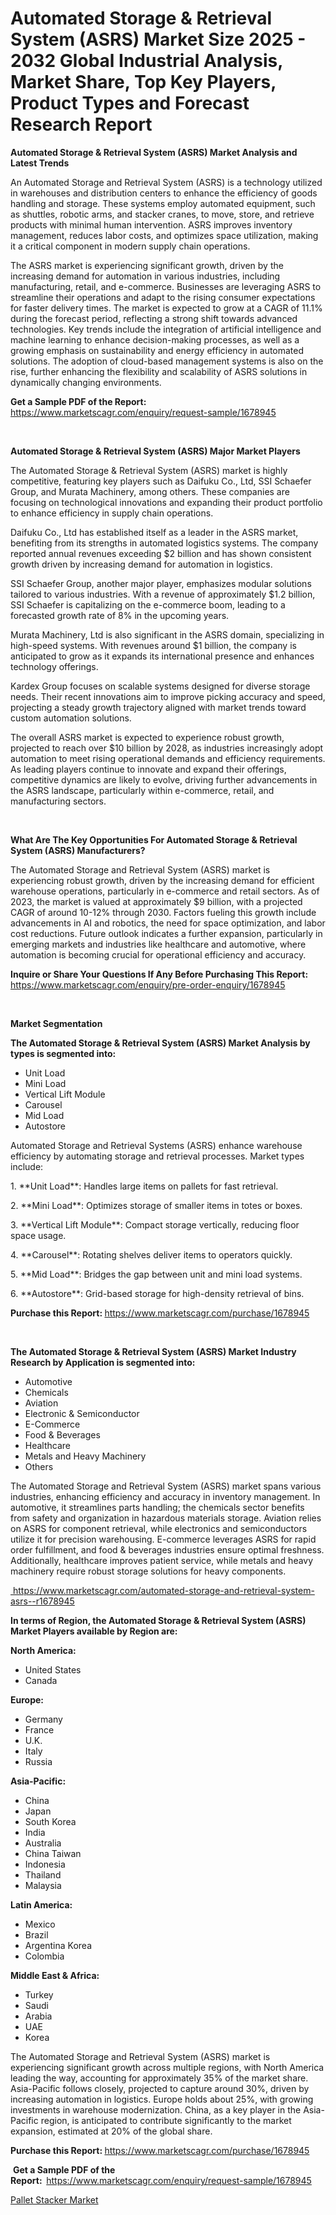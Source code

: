 <p><h1>Automated Storage & Retrieval System (ASRS) Market Size 2025 - 2032 Global Industrial Analysis, Market Share, Top Key Players, Product Types and Forecast Research Report</h1></p><p><strong>Automated Storage & Retrieval System (ASRS) Market Analysis and Latest Trends</strong></p>
<p><p>An Automated Storage and Retrieval System (ASRS) is a technology utilized in warehouses and distribution centers to enhance the efficiency of goods handling and storage. These systems employ automated equipment, such as shuttles, robotic arms, and stacker cranes, to move, store, and retrieve products with minimal human intervention. ASRS improves inventory management, reduces labor costs, and optimizes space utilization, making it a critical component in modern supply chain operations.</p><p>The ASRS market is experiencing significant growth, driven by the increasing demand for automation in various industries, including manufacturing, retail, and e-commerce. Businesses are leveraging ASRS to streamline their operations and adapt to the rising consumer expectations for faster delivery times. The market is expected to grow at a CAGR of 11.1% during the forecast period, reflecting a strong shift towards advanced technologies. Key trends include the integration of artificial intelligence and machine learning to enhance decision-making processes, as well as a growing emphasis on sustainability and energy efficiency in automated solutions. The adoption of cloud-based management systems is also on the rise, further enhancing the flexibility and scalability of ASRS solutions in dynamically changing environments.</p></p>
<p><strong>Get a Sample PDF of the Report:&nbsp;</strong> <a href="https://www.marketscagr.com/enquiry/request-sample/1678945?utm_campaign=2936&utm_medium=2&utm_source=Github&utm_content=ia&utm_term=24032025&utm_id=automated-storage-retrieval-system-asrs">https://www.marketscagr.com/enquiry/request-sample/1678945</a></p>
<p>&nbsp;</p>
<p><strong>Automated Storage & Retrieval System (ASRS) Major Market Players</strong></p>
<p><p>The Automated Storage & Retrieval System (ASRS) market is highly competitive, featuring key players such as Daifuku Co., Ltd, SSI Schaefer Group, and Murata Machinery, among others. These companies are focusing on technological innovations and expanding their product portfolio to enhance efficiency in supply chain operations.</p><p>Daifuku Co., Ltd has established itself as a leader in the ASRS market, benefiting from its strengths in automated logistics systems. The company reported annual revenues exceeding $2 billion and has shown consistent growth driven by increasing demand for automation in logistics.</p><p>SSI Schaefer Group, another major player, emphasizes modular solutions tailored to various industries. With a revenue of approximately $1.2 billion, SSI Schaefer is capitalizing on the e-commerce boom, leading to a forecasted growth rate of 8% in the upcoming years.</p><p>Murata Machinery, Ltd is also significant in the ASRS domain, specializing in high-speed systems. With revenues around $1 billion, the company is anticipated to grow as it expands its international presence and enhances technology offerings.</p><p>Kardex Group focuses on scalable systems designed for diverse storage needs. Their recent innovations aim to improve picking accuracy and speed, projecting a steady growth trajectory aligned with market trends toward custom automation solutions.</p><p>The overall ASRS market is expected to experience robust growth, projected to reach over $10 billion by 2028, as industries increasingly adopt automation to meet rising operational demands and efficiency requirements. As leading players continue to innovate and expand their offerings, competitive dynamics are likely to evolve, driving further advancements in the ASRS landscape, particularly within e-commerce, retail, and manufacturing sectors.</p></p>
<p>&nbsp;</p>
<p><strong>What Are The Key Opportunities For Automated Storage & Retrieval System (ASRS) Manufacturers?</strong></p>
<p><p>The Automated Storage and Retrieval System (ASRS) market is experiencing robust growth, driven by the increasing demand for efficient warehouse operations, particularly in e-commerce and retail sectors. As of 2023, the market is valued at approximately $9 billion, with a projected CAGR of around 10-12% through 2030. Factors fueling this growth include advancements in AI and robotics, the need for space optimization, and labor cost reductions. Future outlook indicates a further expansion, particularly in emerging markets and industries like healthcare and automotive, where automation is becoming crucial for operational efficiency and accuracy.</p></p>
<p><strong>Inquire or Share Your Questions If Any Before Purchasing This Report:</strong> <a href="https://www.marketscagr.com/enquiry/pre-order-enquiry/1678945?utm_campaign=2936&utm_medium=2&utm_source=Github&utm_content=ia&utm_term=24032025&utm_id=automated-storage-retrieval-system-asrs">https://www.marketscagr.com/enquiry/pre-order-enquiry/1678945</a></p>
<p>&nbsp;</p>
<p><strong>Market Segmentation</strong></p>
<p><strong>The Automated Storage & Retrieval System (ASRS) Market Analysis by types is segmented into:</strong></p>
<p><ul><li>Unit Load</li><li>Mini Load</li><li>Vertical Lift Module</li><li>Carousel</li><li>Mid Load</li><li>Autostore</li></ul></p>
<p><p>Automated Storage and Retrieval Systems (ASRS) enhance warehouse efficiency by automating storage and retrieval processes. Market types include:</p><p>1. **Unit Load**: Handles large items on pallets for fast retrieval.</p><p>2. **Mini Load**: Optimizes storage of smaller items in totes or boxes.</p><p>3. **Vertical Lift Module**: Compact storage vertically, reducing floor space usage.</p><p>4. **Carousel**: Rotating shelves deliver items to operators quickly.</p><p>5. **Mid Load**: Bridges the gap between unit and mini load systems.</p><p>6. **Autostore**: Grid-based storage for high-density retrieval of bins.</p></p>
<p><strong>Purchase this Report:&nbsp;</strong><a href="https://www.marketscagr.com/purchase/1678945?utm_campaign=2936&utm_medium=2&utm_source=Github&utm_content=ia&utm_term=24032025&utm_id=automated-storage-retrieval-system-asrs">https://www.marketscagr.com/purchase/1678945</a></p>
<p>&nbsp;</p>
<p><strong>The Automated Storage & Retrieval System (ASRS) Market Industry Research by Application is segmented into:</strong></p>
<p><ul><li>Automotive</li><li>Chemicals</li><li>Aviation</li><li>Electronic & Semiconductor</li><li>E-Commerce</li><li>Food & Beverages</li><li>Healthcare</li><li>Metals and Heavy Machinery</li><li>Others</li></ul></p>
<p><p>The Automated Storage and Retrieval System (ASRS) market spans various industries, enhancing efficiency and accuracy in inventory management. In automotive, it streamlines parts handling; the chemicals sector benefits from safety and organization in hazardous materials storage. Aviation relies on ASRS for component retrieval, while electronics and semiconductors utilize it for precision warehousing. E-commerce leverages ASRS for rapid order fulfillment, and food & beverages industries ensure optimal freshness. Additionally, healthcare improves patient service, while metals and heavy machinery require robust storage solutions for heavy components.</p></p>
<p><a href="https://www.marketscagr.com/automated-storage-and-retrieval-system-asrs--r1678945?utm_campaign=2936&utm_medium=2&utm_source=Github&utm_content=ia&utm_term=24032025&utm_id=automated-storage-retrieval-system-asrs">&nbsp;https://www.marketscagr.com/automated-storage-and-retrieval-system-asrs--r1678945</a></p>
<p><strong>In terms of Region, the Automated Storage & Retrieval System (ASRS) Market Players available by Region are:</strong></p>
<p>
    <p> <strong> North America: </strong>
        <ul>
            <li>United States</li>
            <li>Canada</li>
        </ul>
        </p> 
    <p> <strong> Europe: </strong>
        <ul>
            <li>Germany</li>
            <li>France</li>
            <li>U.K.</li>
            <li>Italy</li>
            <li>Russia</li>
        </ul>
        </p> 
    <p> <strong> Asia-Pacific: </strong>
        <ul>
            <li>China</li>
            <li>Japan</li>
            <li>South Korea</li>
            <li>India</li>
            <li>Australia</li>
            <li>China Taiwan</li>
            <li>Indonesia</li>
            <li>Thailand</li>
            <li>Malaysia</li>
        </ul>
        </p> 
    <p> <strong> Latin America: </strong>
        <ul>
            <li>Mexico</li>
            <li>Brazil</li>
            <li>Argentina Korea</li>
            <li>Colombia</li>
        </ul>
        </p> 
    <p> <strong> Middle East & Africa: </strong>
        <ul>
            <li>Turkey</li>
            <li>Saudi</li>
            <li>Arabia</li>
            <li>UAE</li>
            <li>Korea</li>
        </ul>
    </p>
    </p>
<p><p>The Automated Storage and Retrieval System (ASRS) market is experiencing significant growth across multiple regions, with North America leading the way, accounting for approximately 35% of the market share. Asia-Pacific follows closely, projected to capture around 30%, driven by increasing automation in logistics. Europe holds about 25%, with growing investments in warehouse modernization. China, as a key player in the Asia-Pacific region, is anticipated to contribute significantly to the market expansion, estimated at 20% of the global share.</p></p>
<p><strong>Purchase this Report: </strong><a href="https://www.marketscagr.com/purchase/1678945?utm_campaign=2936&utm_medium=2&utm_source=Github&utm_content=ia&utm_term=24032025&utm_id=automated-storage-retrieval-system-asrs">https://www.marketscagr.com/purchase/1678945</a></p>
<p>&nbsp;<strong>Get a Sample PDF of the Report:&nbsp;&nbsp;</strong><a href="https://www.marketscagr.com/enquiry/request-sample/1678945?utm_campaign=2936&utm_medium=2&utm_source=Github&utm_content=ia&utm_term=24032025&utm_id=automated-storage-retrieval-system-asrs">https://www.marketscagr.com/enquiry/request-sample/1678945</a></p>
<p><strong></strong></p>
<p><p><a href="https://github.com/haaszgettre6/Market-Research-Report-List-1/blob/main/pallet-stacker-market.md?utm_campaign=2936&utm_medium=2&utm_source=Github&utm_content=ia&utm_term=24032025&utm_id=automated-storage-retrieval-system-asrs">Pallet Stacker Market</a></p></p>
